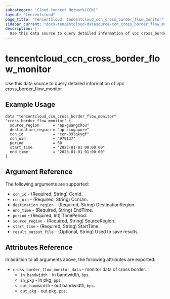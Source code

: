 ```yaml
---
subcategory: "Cloud Connect Network(CCN)"
layout: "tencentcloud"
page_title: "TencentCloud: tencentcloud_ccn_cross_border_flow_monitor"
sidebar_current: "docs-tencentcloud-datasource-ccn_cross_border_flow_monitor"
description: |-
  Use this data source to query detailed information of vpc cross_border_flow_monitor
---
```


# tencentcloud_ccn_cross_border_flow_monitor

Use this data source to query detailed information of vpc cross_border_flow_monitor

## Example Usage

```hcl
data "tencentcloud_ccn_cross_border_flow_monitor" "cross_border_flow_monitor" {
  source_region      = "ap-guangzhou"
  destination_region = "ap-singapore"
  ccn_id             = "ccn-39lqkygf"
  ccn_uin            = "979137"
  period             = 60
  start_time         = "2023-01-01 00:00:00"
  end_time           = "2023-01-01 01:00:00"
}
```

## Argument Reference

The following arguments are supported:

* `ccn_id` - (Required, String) CcnId.
* `ccn_uin` - (Required, String) CcnUin.
* `destination_region` - (Required, String) DestinationRegion.
* `end_time` - (Required, String) EndTime.
* `period` - (Required, Int) TimePeriod.
* `source_region` - (Required, String) SourceRegion.
* `start_time` - (Required, String) StartTime.
* `result_output_file` - (Optional, String) Used to save results.

## Attributes Reference

In addition to all arguments above, the following attributes are exported:

* `cross_border_flow_monitor_data` - monitor data of cross border.
  * `in_bandwidth` - in bandwidth, `bps`.
  * `in_pkg` - in pkg, `pps`.
  * `out_bandwidth` - out bandwidth, `bps`.
  * `out_pkg` - out pkg, `pps`.


